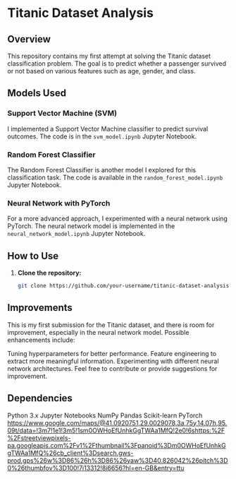 # Titanic Dataset Analysis

## Overview

This repository contains my first attempt at solving the Titanic dataset classification problem. The goal is to predict whether a passenger survived or not based on various features such as age, gender, and class.

## Models Used

### Support Vector Machine (SVM)

I implemented a Support Vector Machine classifier to predict survival outcomes. The code is in the `svm_model.ipynb` Jupyter Notebook.

### Random Forest Classifier

The Random Forest Classifier is another model I explored for this classification task. The code is available in the `random_forest_model.ipynb` Jupyter Notebook.

### Neural Network with PyTorch

For a more advanced approach, I experimented with a neural network using PyTorch. The neural network model is implemented in the `neural_network_model.ipynb` Jupyter Notebook.

## How to Use

1. **Clone the repository:**

   ```bash
   git clone https://github.com/your-username/titanic-dataset-analysis.git

## Improvements
This is my first submission for the Titanic dataset, and there is room for improvement, especially in the neural network model. Possible enhancements include:

Tuning hyperparameters for better performance.
Feature engineering to extract more meaningful information.
Experimenting with different neural network architectures.
Feel free to contribute or provide suggestions for improvement.

## Dependencies
Python 3.x
Jupyter Notebooks
NumPy
Pandas
Scikit-learn
PyTorch
https://www.google.com/maps/@41.0920751,29.0029078,3a,75y,14.07h,95.09t/data=!3m7!1e1!3m5!1sm0OWHoEfUnhkGgTWAa1MfQ!2e0!6shttps:%2F%2Fstreetviewpixels-pa.googleapis.com%2Fv1%2Fthumbnail%3Fpanoid%3Dm0OWHoEfUnhkGgTWAa1MfQ%26cb_client%3Dsearch.gws-prod.gps%26w%3D86%26h%3D86%26yaw%3D40.826042%26pitch%3D0%26thumbfov%3D100!7i13312!8i6656?hl=en-GB&entry=ttu
